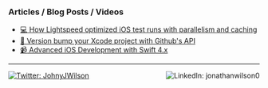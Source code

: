 


### Articles / Blog Posts / Videos
<!-- recent_releases starts -->
- [:computer: How Lightspeed optimized iOS test runs with parallelism and caching](https://circleci.com/blog/how-lightspeed-optimized-ios-testing/)
- [:iphone: Version bump your Xcode project with Github's API](https://dev.to/johnyjwilson/version-bump-your-xcode-project-with-github-s-api-gif)
- [:video_camera: Advanced iOS Development with Swift 4.x](https://www.udemy.com/course/advanced-ios-development-with-swift-4x/) 
<!-- recent_releases ends -->

<hr/>

<a href="https://www.linkedin.com/in/jonathanwilson0/"><img src="https://img.shields.io/badge/linkedin-%230077B5.svg?style=for-the-badge&logo=linkedin" align="right" alt="LinkedIn: jonathanwilson0"></a> 
<a href="https://twitter.com/JohnyJWilson"><img src="https://img.shields.io/badge/twitter-%230077B5.svg?style=for-the-badge&logo=twitter" alt="Twitter: JohnyJWilson"></a> 

